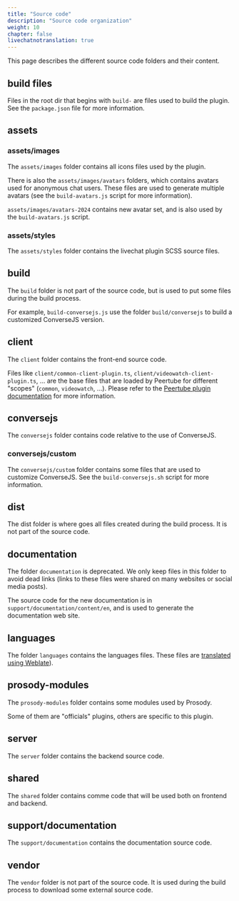 ```yaml
---
title: "Source code"
description: "Source code organization"
weight: 10
chapter: false
livechatnotranslation: true
---
```


This page describes the different source code folders and their content.

## build files

Files in the root dir that begins with `build-` are files used to build the plugin.
See the `package.json` file for more information.

## assets

### assets/images

The `assets/images` folder contains all icons files used by the plugin.

There is also the `assets/images/avatars` folders, which contains avatars used for anonymous chat users.
These files are used to generate multiple avatars (see the `build-avatars.js` script for more information).

`assets/images/avatars-2024` contains new avatar set, and is also used by the `build-avatars.js` script.

### assets/styles

The `assets/styles` folder contains the livechat plugin SCSS source files.

## build

The `build` folder is not part of the source code, but is used to put some files during the build process.

For example, `build-conversejs.js` use the folder `build/conversejs` to build a customized ConverseJS version.

## client

The `client` folder contains the front-end source code.

Files like `client/common-client-plugin.ts`, `client/videowatch-client-plugin.ts`, ... are the base files that
are loaded by Peertube for different "scopes" (`common`, `videowatch`, ...).
Please refer to the [Peertube plugin documentation](https://docs.joinpeertube.org/contribute/plugins)
 for more information.

## conversejs

The `conversejs` folder contains code relative to the use of ConverseJS.

### conversejs/custom

The `conversejs/custom` folder contains some files that are used to customize ConverseJS.
See the `build-conversejs.sh` script for more information.

## dist

The dist folder is where goes all files created during the build process.
It is not part of the source code.

## documentation

The folder `documentation` is deprecated.
We only keep files in this folder to avoid dead links
(links to these files were shared on many websites or social media posts).

The source code for the new documentation is in `support/documentation/content/en`,
and is used to generate the documentation web site.

## languages

The folder `languages` contains the languages files.
These files are [translated using Weblate](/peertube-plugin-livechat/contributing/translate/)).

## prosody-modules

The `prosody-modules` folder contains some modules used by Prosody.

Some of them are "officials" plugins, others are specific to this plugin.

## server

The `server` folder contains the backend source code.

## shared

The `shared` folder contains comme code that will be used both on frontend and backend.

## support/documentation

The `support/documentation` contains the documentation source code.

## vendor

The `vendor` folder is not part of the source code.
It is used during the build process to download some external source code.
